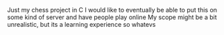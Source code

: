 Just my chess project in C
I would like to eventually be able to put this on some kind of server and have people play online
My scope might be a bit unrealistic, but its a learning experience so whatevs

